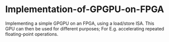 # Implementation-of-GPGPU-on-FPGA
Implementing a simple GPGPU on an FPGA, using a load/store ISA. This GPU can then be used for different purposes; For E.g. accelerating repeated floating-point operations.

